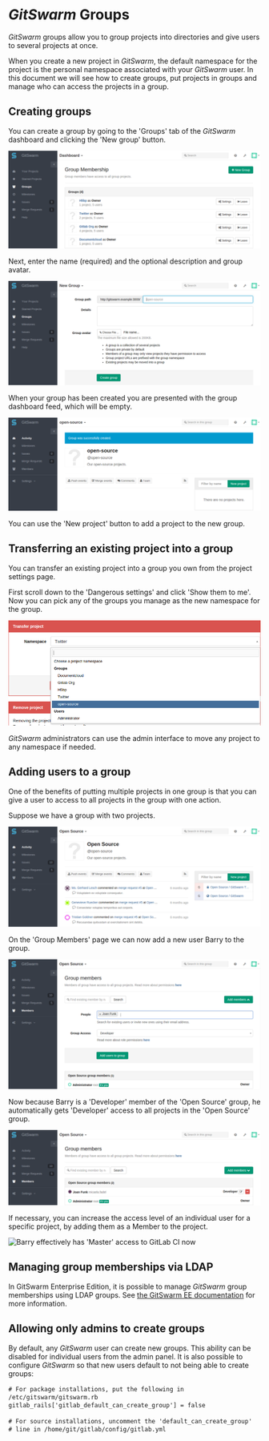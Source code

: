 # $GitSwarm$ Groups

$GitSwarm$ groups allow you to group projects into directories and give users
to several projects at once.

When you create a new project in $GitSwarm$, the default namespace for the
project is the personal namespace associated with your $GitSwarm$ user. In
this document we will see how to create groups, put projects in groups and
manage who can access the projects in a group.

## Creating groups

You can create a group by going to the 'Groups' tab of the $GitSwarm$
dashboard and clicking the 'New group' button.

![Click the 'New group' button in the 'Groups' tab](groups/new_group_button.png)

Next, enter the name (required) and the optional description and group
avatar.

![Fill in the name for your new group](groups/new_group_form.png)

When your group has been created you are presented with the group dashboard
feed, which will be empty.

![Group dashboard](groups/group_dashboard.png)

You can use the 'New project' button to add a project to the new group.

## Transferring an existing project into a group

You can transfer an existing project into a group you own from the project
settings page.

First scroll down to the 'Dangerous settings' and click 'Show them to me'. Now
you can pick any of the groups you manage as the new namespace for the group.

![Transfer a project to a new namespace](groups/transfer_project.png)

$GitSwarm$ administrators can use the admin interface to move any project to
any namespace if needed.

## Adding users to a group

One of the benefits of putting multiple projects in one group is that you
can give a user to access to all projects in the group with one action.

Suppose we have a group with two projects.

![Group with two projects](groups/group_with_two_projects.png)

On the 'Group Members' page we can now add a new user Barry to the group.

![Add user Barry to the group](groups/add_member_to_group.png)

Now because Barry is a 'Developer' member of the 'Open Source' group, he
automatically gets 'Developer' access to all projects in the 'Open Source'
group.

![Barry has 'Developer' access to GitLab CI](groups/project_members_via_group.png)

If necessary, you can increase the access level of an individual user for a
specific project, by adding them as a Member to the project.

![Barry effectively has 'Master' access to GitLab CI
now](groups/override_access_level.png)

## Managing group memberships via LDAP

In GitSwarm Enterprise Edition, it is possible to manage $GitSwarm$ group
memberships using LDAP groups. See [the GitSwarm EE
documentation](https://www.perforce.com/perforce/doc.current/manuals/gitswarm-ee/integration/ldap.html)
for more information.

## Allowing only admins to create groups

By default, any $GitSwarm$ user can create new groups. This ability can be
disabled for individual users from the admin panel. It is also possible to
configure $GitSwarm$ so that new users default to not being able to create
groups:

```
# For package installations, put the following in /etc/gitswarm/gitswarm.rb
gitlab_rails['gitlab_default_can_create_group'] = false

# For source installations, uncomment the 'default_can_create_group'
# line in /home/git/gitlab/config/gitlab.yml
```
